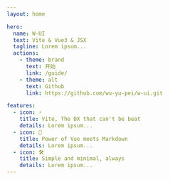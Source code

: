 ```yaml
---
layout: home

hero:
  name: W-UI
  text: Vite & Vue3 & JSX
  tagline: Lorem ipsum...
  actions:
    - theme: brand
      text: 开始
      link: /guide/
    - theme: alt
      text: Github
      link: https://github.com/wu-yu-pei/w-ui.git

features:
  - icon: ⚡️
    title: Vite, The DX that can't be beat
    details: Lorem ipsum...
  - icon: 🖖
    title: Power of Vue meets Markdown
    details: Lorem ipsum...
  - icon: 🛠️
    title: Simple and minimal, always
    details: Lorem ipsum...
---
```

